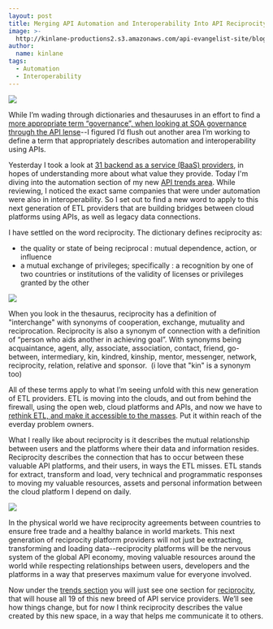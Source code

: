 ```yaml
---
layout: post
title: Merging API Automation and Interoperability Into API Reciprocity
image: >-
  http://kinlane-productions2.s3.amazonaws.com/api-evangelist-site/blog/reciprocity-trends.png
author:
  name: kinlane
tags:
  - Automation
  - Interoperability
---
```

[![](https://s3.amazonaws.com/kinlane-productions2/api-evangelist/trends/reciprocity-trends.png)](http://apievangelist.com/trends/reciprocity.php)

While I’m wading through dictionaries and thesauruses in an effort to find a [more appropriate term “governance”, when looking at SOA governance through the API lense](/2013/02/27/what-is-better-word-for-governance-when-it-comes-to-apis/)\--I figured I’d flush out another area I’m working to define a term that appropriately describes automation and interoperability using APIs.

Yesterday I took a look at [31 backend as a service (BaaS) providers](/2013/02/26/75-features-from-across-31-baas-providers/), in hopes of understanding more about what value they provide. Today I'm diving into the automation section of my new [API trends area](/trends/). While reviewing, I noticed the exact same companies that were under automation were also in interoperability. So I set out to find a new word to apply to this next generation of ETL providers that are building bridges between cloud platforms using APIs, as well as legacy data connections.

I have settled on the word reciprocity. The dictionary defines reciprocity as:

*   the quality or state of being reciprocal : mutual dependence, action, or influence
*   a mutual exchange of privileges; specifically : a recognition by one of two countries or institutions of the validity of licenses or privileges granted by the other

[![](https://s3.amazonaws.com/kinlane-productions2/api-evangelist/trends/social-reciprocity.png)](http://apievangelist.com/trends/reciprocity.php)

When you look in the thesaurus, reciprocity has a definition of "interchange" with synonyms of cooperation, exchange, mutuality and reciprocation. Reciprocity is also a synonym of connection with a definition of “person who aids another in achieving goal”. With synonyms being acquaintance, agent, ally, associate, association, contact, friend, go-between, intermediary, kin, kindred, kinship, mentor, messenger, network, reciprocity, relation, relative and sponsor.  (i love that "kin" is a synonym too)

All of these terms apply to what I’m seeing unfold with this new generation of ETL providers. ETL is moving into the clouds, and out from behind the firewall, using the open web, cloud platforms and APIs, and now we have to [rethink ETL, and make it accessible to the masses](/2013/02/10/bringing-etl-to-the-masses-with-apis/). Put it within reach of the everday problem owners.

What I really like about reciprocity is it describes the mutual relationship between users and the platforms where their data and information resides. Reciprocity describes the connection that has to occur between these valuable API platforms, and their users, in ways the ETL misses. ETL stands for extract, transform and load, very technical and programmatic responses to moving my valuable resources, assets and personal information between the cloud platform I depend on daily.

[![](https://s3.amazonaws.com/kinlane-productions2/api-evangelist/trends/reciprocity-2.jpeg)](http://apievangelist.com/trends/reciprocity.php)

In the physical world we have reciprocity agreements between countries to ensure free trade and a healthy balance in world markets. This next generation of reciprocity platform providers will not just be extracting, transforming and loading data--reciprocity platforms will be the nervous system of the global API economy, moving valuable resources around the world while respecting relationships between users, developers and the platforms in a way that preserves maximum value for everyone involved.

Now under the [trends section](/trends/) you will just see one section for [reciprocity](/trends/reciprocity.php "reciprocity"), that will house all 19 of this new breed of API service providers. We’ll see how things change, but for now I think reciprocity describes the value created by this new space, in a way that helps me communicate it to others.